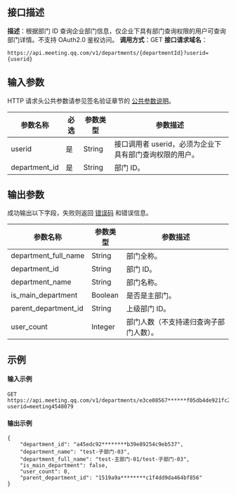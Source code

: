 ## 接口描述
**描述**：根据部门 ID 查询企业部门信息，仅企业下具有部门查询权限的用户可查询部门详情。不支持 OAuth2.0 鉴权访问。
**调用方式**：GET
**接口请求域名**：
```Plaintext
https://api.meeting.qq.com/v1/departments/{departmentId}?userid={userid}
```



 
## 输入参数
HTTP 请求头公共参数请参见签名验证章节的 [公共参数说明](https://cloud.tencent.com/document/product/1095/42413#.E5.85.AC.E5.85.B1.E5.8F.82.E6.95.B0)。

| **参数名称**    | **必选** | **参数类型** | **参数描述**                                           |
| --------------- | -------- | ------------ | ------------------------------------------------------ |
| userid          | 是       | String       | 接口调用者 userid，必须为企业下具有部门查询权限的用户。 |
|department_id | 是       | String   | 部门 ID。                                           |



## 输出参数
成功输出以下字段，失败则返回 [错误码](https://cloud.tencent.com/document/product/1095/43704) 和错误信息。

| **参数名称**         | **参数类型** | **参数描述**                           |
| -------------------- | ------------ | -------------------------------------- |
| department_full_name | String       | 部门全称。                             |
| department_id        | String       | 部门 ID。                               |
| department_name      | String       | 部门名称。                             |
| is_main_department   | Boolean      | 是否是主部门。                         |
| parent_department_id | String       | 上级部门 ID。                           |
| user_count           | Integer      | 部门人数（不支持递归查询子部门人数）。 |



## 示例

#### 输入示例
```plaintext
GET
https://api.meeting.qq.com/v1/departments/e3ce08567******f05db4de921fc2c2d?userid=meeting4548079

```




#### 输出示例
```plaintext
{
	"department_id": "a45edc92********b39e89254c9eb537",
	"department_name": "test-子部门-03",
	"department_full_name": "test-主部门-01/test-子部门-03",
	"is_main_department": false,
	"user_count": 0,
	"parent_department_id": "1519a9a********c1f4dd9da464bf856"
}


```
